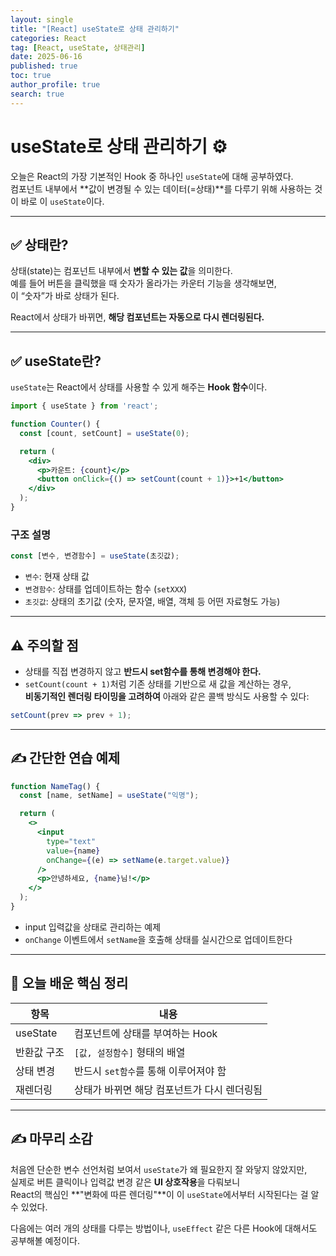 ```yaml
---
layout: single
title: "[React] useState로 상태 관리하기"
categories: React
tag: [React, useState, 상태관리]
date: 2025-06-16
published: true
toc: true
author_profile: true
search: true
---
```


# useState로 상태 관리하기 ⚙️

오늘은 React의 가장 기본적인 Hook 중 하나인 `useState`에 대해 공부하였다.  
컴포넌트 내부에서 **값이 변경될 수 있는 데이터(=상태)**를 다루기 위해 사용하는 것이 바로 이 `useState`이다.

---

## ✅ 상태란?

상태(state)는 컴포넌트 내부에서 **변할 수 있는 값**을 의미한다.  
예를 들어 버튼을 클릭했을 때 숫자가 올라가는 카운터 기능을 생각해보면,  
이 “숫자”가 바로 상태가 된다.

React에서 상태가 바뀌면, **해당 컴포넌트는 자동으로 다시 렌더링된다.**

---

## ✅ useState란?

`useState`는 React에서 상태를 사용할 수 있게 해주는 **Hook 함수**이다.

```jsx
import { useState } from 'react';

function Counter() {
  const [count, setCount] = useState(0);

  return (
    <div>
      <p>카운트: {count}</p>
      <button onClick={() => setCount(count + 1)}>+1</button>
    </div>
  );
}
```

### 구조 설명

```js
const [변수, 변경함수] = useState(초깃값);
```

- `변수`: 현재 상태 값
- `변경함수`: 상태를 업데이트하는 함수 (`setXXX`)
- `초깃값`: 상태의 초기값 (숫자, 문자열, 배열, 객체 등 어떤 자료형도 가능)

---

## ⚠️ 주의할 점

- 상태를 직접 변경하지 않고 **반드시 set함수를 통해 변경해야 한다.**
- `setCount(count + 1)`처럼 기존 상태를 기반으로 새 값을 계산하는 경우,  
  **비동기적인 렌더링 타이밍을 고려하여** 아래와 같은 콜백 방식도 사용할 수 있다:

```js
setCount(prev => prev + 1);
```

---

## ✍️ 간단한 연습 예제

```jsx
function NameTag() {
  const [name, setName] = useState("익명");

  return (
    <>
      <input
        type="text"
        value={name}
        onChange={(e) => setName(e.target.value)}
      />
      <p>안녕하세요, {name}님!</p>
    </>
  );
}
```

- input 입력값을 상태로 관리하는 예제
- `onChange` 이벤트에서 `setName`을 호출해 상태를 실시간으로 업데이트한다

---

## 📌 오늘 배운 핵심 정리

| 항목 | 내용 |
|------|------|
| useState | 컴포넌트에 상태를 부여하는 Hook |
| 반환값 구조 | `[값, 설정함수]` 형태의 배열 |
| 상태 변경 | 반드시 `set함수`를 통해 이루어져야 함 |
| 재렌더링 | 상태가 바뀌면 해당 컴포넌트가 다시 렌더링됨 |

---

## ✍️ 마무리 소감

처음엔 단순한 변수 선언처럼 보여서 `useState`가 왜 필요한지 잘 와닿지 않았지만,  
실제로 버튼 클릭이나 입력값 변경 같은 **UI 상호작용**을 다뤄보니  
React의 핵심인 **"변화에 따른 렌더링"**이 이 `useState`에서부터 시작된다는 걸 알 수 있었다.

다음에는 여러 개의 상태를 다루는 방법이나, `useEffect` 같은 다른 Hook에 대해서도 공부해볼 예정이다.
